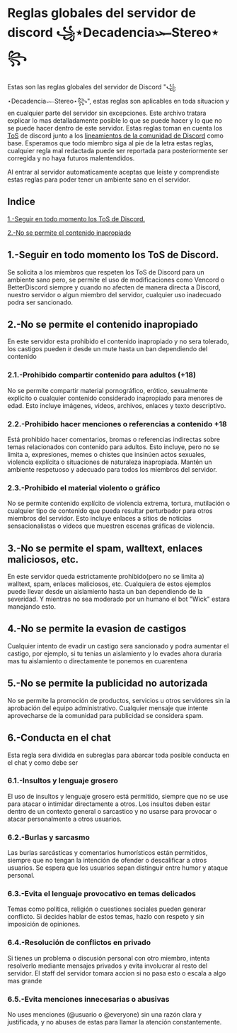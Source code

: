# Reglas globales del servidor de discord ꧁⋆Decadencia𓆱Stereo⋆꧂

Estas son las reglas globales del servidor de Discord "꧁⋆Decadencia𓆱Stereo⋆꧂", estas reglas son aplicables en toda situacion y en cualquier parte del servidor sin excepciones. Este archivo tratara
 explicar lo mas detalladamente posible lo que se puede hacer y lo que no se puede hacer dentro de este servidor. Estas reglas toman en cuenta los [ToS](https://discord.com/terms) de discord junto a los
  [lineamientos de la comunidad de Discord](https://discord.com/guidelines) como base. Esperamos que todo miembro siga al pie de la letra estas reglas, cualquier regla mal redactada 
  puede ser reportada para posteriormente ser corregida y no haya futuros malentendidos.

  Al entrar al servidor automaticamente aceptas que leiste y comprendiste estas reglas para poder tener un ambiente sano en el servidor.

  ## Indice

  [1.-Seguir en todo momento los ToS de Discord.](#1-seguir-en-todo-momento-los-tos-de-discord)

  [2.-No se permite el contenido inapropiado](#2-no-se-permite-el-contenido-inapropiado)
  

  ## 1.-Seguir en todo momento los ToS de Discord.
  Se solicita a los miembros que respeten los ToS de Discord para un ambiente sano pero, se permite el uso de modificaciones como Vencord o BetterDiscord siempre y cuando no afecten de manera directa a
   Discord, nuestro servidor o algun miembro del servidor, cualquier uso inadecuado podra ser sancionado.

  ## 2.-No se permite el contenido inapropiado
  En este servidor esta prohibido el contenido inapropiado y no sera tolerado, los castigos pueden ir desde un mute hasta un ban dependiendo del contenido
  ### 2.1.-Prohibido compartir contenido para adultos (+18)
  No se permite compartir material pornográfico, erótico, sexualmente explícito o cualquier contenido considerado inapropiado para menores de edad. Esto incluye imágenes, videos, archivos, enlaces y texto descriptivo.
  ### 2.2.-Prohibido hacer menciones o referencias a contenido +18
  Está prohibido hacer comentarios, bromas o referencias indirectas sobre temas relacionados con contenido para adultos. Esto incluye, pero no se limita a, expresiones, memes  o chistes que insinúen actos sexuales, violencia explícita o situaciones de naturaleza inapropiada. Mantén un ambiente respetuoso y adecuado para todos los miembros del servidor.
  ### 2.3.-Prohibido el material violento o gráfico
  No se permite contenido explícito de violencia extrema, tortura, mutilación o cualquier tipo de contenido que pueda resultar perturbador para otros miembros del servidor. Esto incluye enlaces a sitios de noticias sensacionalistas o videos que muestren escenas gráficas de violencia.

  ## 3.-No se permite el spam, walltext, enlaces maliciosos, etc.
  En este servidor queda estrictamente prohibido(pero no se limita a) walltext, spam, enlaces maliciosos, etc. Cualquiera de estos ejemplos puede llevar desde un aislamiento hasta un ban dependiendo de la severidad. Y mientras no sea moderado por un humano
   el bot "Wick" estara manejando esto.

  ## 4.-No se permite la evasion de castigos
  Cualquier intento de evadir un castigo sera sancionado y podra aumentar el castigo, por ejemplo, si tu tenias un aislamiento y lo evades ahora duraria mas tu aislamiento o directamente te ponemos en cuarentena

  ## 5.-No se permite la publicidad no autorizada
  No se permite la promoción de productos, servicios u otros servidores sin la aprobación del equipo administrativo. Cualquier mensaje que intente aprovecharse de la comunidad para publicidad se considera spam.

  ## 6.-Conducta en el chat
  Esta regla sera dividida en subreglas para abarcar toda posible conducta en el chat y como debe ser
  ### 6.1.-Insultos y lenguaje grosero
  El uso de insultos y lenguaje grosero está permitido, siempre que no se use para atacar o intimidar directamente a otros. Los insultos deben estar dentro de un contexto general o sarcastico y no usarse para provocar o atacar personalmente a otros usuarios.
  ### 6.2.-Burlas y sarcasmo
  Las burlas sarcásticas y comentarios humorísticos están permitidos, siempre que no tengan la intención de ofender o descalificar a otros usuarios. Se espera que los usuarios sepan distinguir entre humor y ataque personal.
  ### 6.3.-Evita el lenguaje provocativo en temas delicados
  Temas como política, religión o cuestiones sociales pueden generar conflicto. Si decides hablar de estos temas, hazlo con respeto y sin imposición de opiniones.
  ### 6.4.-Resolución de conflictos en privado
  Si tienes un problema o discusión personal con otro miembro, intenta resolverlo mediante mensajes privados y evita involucrar al resto del servidor. El staff del servidor tomara accion si no pasa esto o escala a algo mas grande
  ### 6.5.-Evita menciones innecesarias o abusivas
  No uses menciones (@usuario o @everyone) sin una razón clara y justificada, y no abuses de estas para llamar la atención constantemente.
  
  
